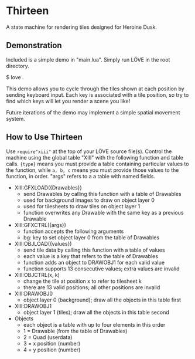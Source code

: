 Thirteen
========

A state machine for rendering tiles designed for Heroine Dusk.

Demonstration
-------------

Included is a simple demo in "main.lua". Simply run LÖVE in the root
directory.

  $ love .

This demo allows you to cycle through the tiles shown at each position
by sending keyboard input. Each key is associated with a tile position,
so try to find which keys will let you render a scene you like!

Future iterations of the demo may implement a simple spatial movement
system.

How to Use Thirteen
-------------------

Use `require"xiii"` at the top of your LÖVE source file(s). Control the
machine using the global table "XIII" with the following function and
table calls. `{type}` means you must provide a table containing
particular values to the function, while `a, b, c` means you must
provide those values to the function, in order. "args" refers to a
a table with named fields.

+ XIII:GFXLOAD({Drawables})
  - send Drawables by calling this function with a table of Drawables
  - used for background images to draw on object layer 0
  - used for tilesheets to draw tiles on object layer 1
  - function overwrites any Drawable with the same key as a previous Drawable
+ XIII:GFXCTRL({args})
  - function accepts the following arguments
  - bg: key to set object layer 0 from the table of Drawables
+ XIII:OBJLOAD({values})
  - send tile data by calling this function with a table of values
  - each value is a key that refers to the table of Drawables
  - function adds an object to DRAWOBJ1 for each valid value
  - function supports 13 consecutive values; extra values are invalid
+ XIII:OBJCTRL(x, k)
  - change the tile at position x to refer to tilesheet k
  - there are 13 valid positions; all other positions are invalid
+ XIII:DRAWOBJ0
  - object layer 0 (background); draw all the objects in this table first
+ XIII:DRAWOBJ1
  - object layer 1 (tiles); draw all the objects in this table second
+ Objects
  - each object is a table with up to four elements in this order
  - 1 = Drawable (from the table of Drawables)
  - 2 = Quad (userdata)
  - 3 = x position (number)
  - 4 = y position (number)
